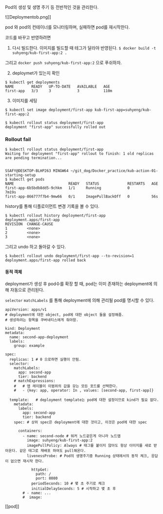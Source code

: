 
Pod의 생성 및 생명 주기 등 전반적인 것을 관리한다.

![[Deploymentob.png]]


pod 와 pod의 컨테이너를 모니터링하며, 실패하면 pod를 재시작한다. 

코드를 바꾸고 반영하려면 

1. 다시 빌드한다.  이미지를 빌드할 때 테그가 달라야 반영된다.
`$ docker build -t suhyeng/kub-first-app:2 .`

그리고 `docker push suhyeng/kub-first-app:2` 으로 푸쉬하자.

2. deploymet가 있는지 확인
```
$ kubectl get deployments
NAME        READY   UP-TO-DATE   AVAILABLE   AGE
first-app   3/3     3            3           110m
```

3. 이미지를 세팅

`$ kubectl set image deployment/first-app kub-first-app=suhyeng/kub-first-app:2`

```
$ kubectl rollout status deployment/first-app
deployment "first-app" successfully rolled out
```

###  Rollout fail

```
$ kubectl rollout status deployment/first-app
Waiting for deployment "first-app" rollout to finish: 1 old replicas are pending termination...


SSAFY@DESKTOP-BLHP263 MINGW64 ~/git_dog/Docker_practice/kub-action-01-starting-setup
$ kubectl get pods
NAME                         READY   STATUS             RESTARTS   AGE
first-app-6b5bdb8dd5-9chkm   1/1     Running            0          7m19s
first-app-866777f7b4-9mw66   0/1     ImagePullBackOff   0          56s
```


history를 통해 디플로이먼트 변경 기록을 볼 수 있다.
```
$ kubectl rollout history deployment/first-app
deployment.apps/first-app 
REVISION  CHANGE-CAUSE
1         <none>
2         <none>
3         <none>
```

그리고 undo 하고 돌아갈 수 있다.

```
$ kubectl rollout undo deployment/first-app --to-revision=1
deployment.apps/first-app rolled back
```

#### 동적 객체
deployment가 생성 후 pod수를 확장 할 때, pod는 이미 존재하는 deployment에 의해 자동으로 관리된다. 

`selector` `matchLabels` 를 통해 deployment에 의해 관리될 pod를 명시할 수 있다.


```
apiVersion: apps/v1
# deployment에 대한 object, pod에 대한 object 들을 설정해줌.
# 생성하려는 항목을 쿠버네티스에게 줘야함.

kind: Deployment
metadata:
  name: second-app-deployment
  labels:
    group: example

spec:
  replicas: 1 # 0 으로하면 실행이 안됨.
  selector:
    matchLabels:
      app: second-app
      tier: backend
    # matchExpressions:
    #   # 앱 레이블이 이범위의 값을 갖는 모든 포드를 선택한다.
    #   - {key: app, operator: In , values: [second-app, first-app]}

  template:   # deployment template는 pod에 대한 설정이므로 kind가 필요 없다.
    metadata:
      labels:
        app: second-app
        tier: backend
    spec: # 상위 spec은 deployment에 대한 것이고, 이것은 pod에 대한 spec

      containers:
        - name: second-node # 워커 노드같은게 아니라 노드앱
          image: suhyeng/kub-first-app:2
          imagePullPolicy: Always # 태그를 붙이지 않아도 항상 이미지를 새로 받아온다. 같은 태그로 재배포 하여도 pull해온다.
          livenessProbe: # Pod의 생명주기중 Running 상태에서의 동작 체크, 응답이 없으면 재시작 한다.

            httpGet:
              path: /
              port: 8080
            periodSeconds: 10 # 몇 초 주기로 체크
            initialDelaySeconds: 5 # 시작하고 몇 초 후
        # - name: ...
        #  image:
```



[[pod]]


